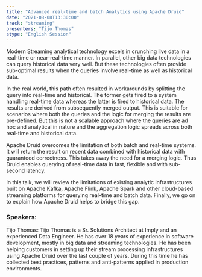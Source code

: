 ```yaml
---
title: "Advanced real-time and batch Analytics using Apache Druid"
date: "2021-08-08T13:30:00" 
track: "streaming"
presenters: "Tijo Thomas"
stype: "English Session"
---
```

Modern Streaming analytical technology excels in crunching live data in a real-time or near-real-time manner. In parallel, other big data technologies can query historical data very well. But these technologies often provide sub-optimal results when the queries involve real-time as well as historical data. 
 

 In the real world, this path often resulted in workarounds by splitting the query into real-time and historical. The former gets fired to a system handling real-time data whereas the latter is fired to historical data. The results are derived from subsequently merged output. This is suitable for scenarios where both the queries and the logic for merging the results are pre-defined. But this is not a scalable approach where the queries are ad hoc and analytical in nature and the aggregation logic spreads across both real-time and historical data. 
 

 Apache Druid overcomes the limitation of both batch and real-time systems. It will return the result on recent data combined with historical data with guaranteed correctness. This takes away the need for a merging logic. Thus Druid enables querying of real-time data in fast, flexible and with sub-second latency.
 

 In this talk, we will review the limitations of existing analytic infrastructures built on Apache Kafka, Apache Flink, Apache Spark and other cloud-based streaming platforms for querying real-time and batch data. Finally, we go on to explain how Apache Druid helps to bridge this gap.
 ### Speakers: 
 Tijo Thomas: Tijo Thomas is a Sr. Solutions Architect at Imply and an experienced Data Engineer. He has over 18 years of experience in software development, mostly in big data and streaming technologies. He has been helping customers in setting up their stream processing infrastructures using Apache Druid over the last couple of years. During this time he has collected best practices,  patterns and anti-patterns applied in production environments.
